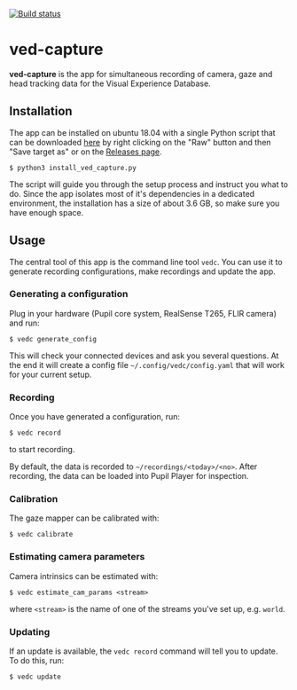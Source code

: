 [![Build status](https://github.com/vedb/ved-capture/workflows/build/badge.svg)](https://github.com/vedb/ved-capture/actions)

# ved-capture

**ved-capture** is the app for simultaneous recording of camera, gaze and head
 tracking data for the Visual Experience Database.
 
## Installation

The app can be installed on ubuntu 18.04 with a single Python script that
 can be downloaded [here](https://github.com/vedb/ved-capture/blob/master/installer/install_ved_capture.py) 
 by right clicking on the "Raw" button and then "Save target as" 
 or on the [Releases page](https://github.com/vedb/ved-capture/releases). 

    $ python3 install_ved_capture.py
    
The script will guide you through the setup process and instruct you what to 
 do. Since the app isolates most of it's dependencies in a dedicated
 environment, the installation has a size of about 3.6 GB, so make sure you 
 have enough space.
 
## Usage

The central tool of this app is the command line tool `vedc`. You can use it
 to generate recording configurations, make recordings and update the app.
 
### Generating a configuration

Plug in your hardware (Pupil core system, RealSense T265, FLIR camera) and run:

    $ vedc generate_config
    
This will check your connected devices and ask you several questions. At
 the end it will create a config file `~/.config/vedc/config.yaml` that will
 work for your current setup.

### Recording

Once you have generated a configuration, run:

    $ vedc record
    
to start recording. 

By default, the data is recorded to `~/recordings/<today>/<no>`. After 
 recording, the data can be loaded into Pupil Player for inspection.
 

### Calibration

The gaze mapper can be calibrated with:

    $ vedc calibrate
    

### Estimating camera parameters

Camera intrinsics can be estimated with:

    $ vedc estimate_cam_params <stream>
    
where `<stream>` is the name of one of the streams you've set up, e.g. `world`.

  
### Updating

If an update is available, the `vedc record` command will tell you to update. 
 To do this, run:
 
    $ vedc update
